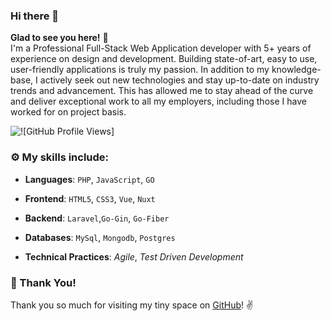 ### Hi there 👋
**Glad to see you here!** :star_struck: <br>
I'm a Professional Full-Stack Web Application developer with 5+ years of experience on design and development. Building state-of-art, easy to use, user-friendly applications is truly my passion. In addition to my knowledge-base, I actively seek out new technologies and stay up-to-date on industry trends and advancement. This has allowed me to stay ahead of the curve and deliver exceptional work to all my employers, including those I have worked for on project basis.  



<!--
- 🔭 I like to build things for the web
- 🌱 I’m currently learning dev ops technologies
- 👯 I’m looking to collaborate on anything challanging
- 💬 Ask me anything
- 📫 How to reach me: [Technostupid.com](https://technostupid.com) | [Email me](mailto:pial.coder@gmail.com)
 -->
<!--
[![Pial's github stats](https://github-readme-stats.vercel.app/api?username=techno-stupid&show_icons=true)](https://github.com/techno-stupid)
 -->

![![GitHub Profile Views]](https://komarev.com/ghpvc/?username=techno-stupid)

### :gear: My skills include:

- **Languages**: `PHP`, `JavaScript`, `GO`

- **Frontend**: `HTML5`, `CSS3`, `Vue`, `Nuxt`

- **Backend**: `Laravel`,`Go-Gin`, `Go-Fiber`

- **Databases**: `MySql`, `Mongodb`, `Postgres`

- **Technical Practices**: *Agile*, *Test Driven Development*


### :hugs: Thank You!

Thank you so much for visiting my tiny space on [GitHub](https://github.com/techno-stupi)! :v:
